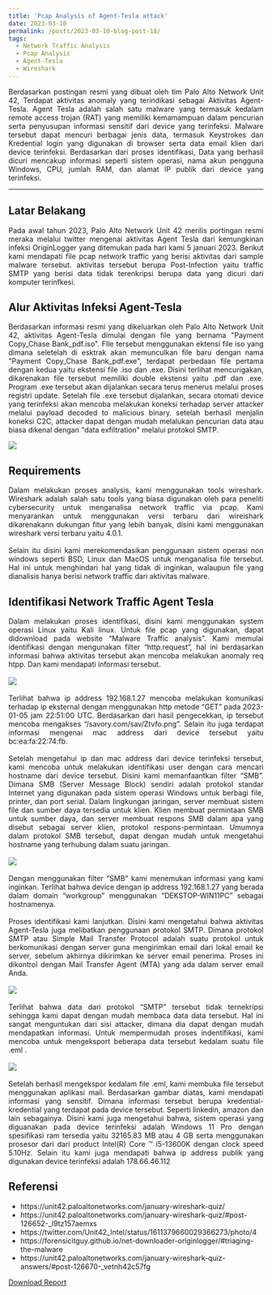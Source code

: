 ```yaml
---
title: 'Pcap Analysis of Agent-Tesla attack'
date: 2023-03-10
permalink: /posts/2023-03-10-blog-post-18/
tags:
  - Network Traffic Analysis
  - Pcap Analysis
  - Agent-Tesla
  - Wireshark
---
```

<p style="text-align: justify;">
  Berdasarkan postingan resmi yang dibuat oleh tim Palo Alto Network Unit 42, Terdapat aktivitas anomaly yang terindikasi sebagai Aktivitas Agent-Tesla. Agent Tesla adalah salah satu malware yang termasuk kedalam remote access trojan (RAT) yang memiliki kemamampuan dalam pencurian serta penyusupan informasi sensitif dari device yang terinfeksi. Malware tersebut dapat mencuri berbagai jenis data, termasuk Keystrokes dan Kredential login yang digunakan di browser serta data email klien dari device terinfeksi. Berdasarkan dari proses identifikasi, Data yang berhasil dicuri mencakup informasi seperti sistem operasi, nama akun pengguna Windows, CPU, jumlah RAM, dan alamat IP publik dari device yang terinfeksi. 
</p>

---
  <h2>Latar Belakang</h2>
  <p style="text-align: justify;">
    Pada awal tahun 2023, Palo Alto Network Unit 42 merilis portingan resmi meraka melalui twitter mengenai aktivitas Agent Tesla dari kemungkinan infeksi OriginLogger yang ditemukan pada hari kami 5 januari 2023. Berikut kami mendapati file pcap network traffic yang berisi aktivitas dari sample malware tersebut. aktivitas tersebut berupa Post-Infection yaitu traffic SMTP yang berisi data tidak terenkripsi berupa data yang dicuri dari komputer terinfkesi.
  </p>
  
  <h2>Alur Aktivitas Infeksi Agent-Tesla </h2>
  <p style="text-align: justify;">
    Berdasarkan informasi resmi yang dikeluarkan oleh Palo Alto Network Unit 42, aktivitas Agent-Tesla dimulai dengan file yang bernama "Payment Copy_Chase Bank_pdf.iso". FIle tersebut menggunakan ektensi file iso yang dimana seletelah di esktrak akan memunculkan file baru dengan nama "Payment Copy_Chase Bank_pdf.exe", terdapat perbedaan file pertama dengan kedua yaitu ekstensi file .iso dan .exe. Disini terlihat mencurigakan, dikarenakan file tersebut memiliki double ekstensi yaitu .pdf dan .exe. Program .exe tersebut akan dijalankan secara terus menerus melalui proses registri update. Setelah file .exe tersebut dijalankan, secara otomati device yang terinfeksi akan mencoba melakukan koneksi terhadap server attacker melalui payload decoded to malicious binary. setelah berhasil menjalin koneksi C2C, attacker dapat dengan mudah melalukan pencurian data atau biasa dikenal dengan "data exfiltration" melalui protokol SMTP.
  </p>
  <img src="https://user-images.githubusercontent.com/43168046/224372865-e50e29ea-6b7d-4c45-8ef1-5f4b305d9da0.png">
  <h2>Requirements</h2>
  <p style="text-align: justify;">
    Dalam melakukan proses analysis, kami menggunakan tools wireshark. Wireshark adalah salah satu tools yang biasa digunakan oleh para peneliti cybersecurity untuk menganalisa network traffic via pcap. Kami menyarankan untuk menggunakan versi terbaru dari wireishark dikarenakann dukungan fitur yang lebih banyak, disini kami menggunakan wireshark versi terbaru yaitu 4.0.1.
    <br> <br>
    Selain itu disini kami merekomendasikan penggunaan sistem operasi non windows seperti BSD, Linux dan MacOS untuk menganalisa file tersebut. Hal ini untuk menghindari hal yang tidak di inginkan, walaupun file yang dianalisis hanya berisi network traffic dari aktivitas malware.
    </p>
  <h2>Identifikasi Network Traffic Agent Tesla </h2>
  <p style="text-align: justify;">
    Dalam melakukan proses identifikasi, disini kami menggunakan system operasi Linux yaitu Kali linux. Untuk file pcap yang digunakan, dapat didownload pada website “Malware Traffic analysis”.  Kami memulai identifikasi dengan mengunakan filter “http.request”, hal ini berdasarkan informasi bahwa aktivitas tersebut akan mencoba melakukan anomaly req htpp. Dan kami mendapati informasi tersebut. 
    <br><br>
    <img src="https://user-images.githubusercontent.com/43168046/224373498-47d12aac-427e-4d66-8fbb-7d0d4a715238.png">
    <br><br>
    Terlihat bahwa ip address 192.168.1.27 mencoba melakukan komunikasi terhadap ip eksternal dengan menggunakan http metode “GET” pada 2023-01-05 jam 22:51:00 UTC. Berdasarkan dari hasil pengecekkan, ip tersebut mencoba mengakses “/savory.com/sav/Ztvfo.png”.  Selain itu juga terdapat informasi mengenai mac address dari device tersebut yaitu bc:ea:fa:22:74:fb. 
    <br><br>
    Setelah mengetahui ip dan mac address dari device terinfeksi tersebut, kami mencoba untuk melakukan identifikasi user dengan cara mencari hostname dari device tersebut. Disini kami memanfaantkan filter “SMB”. Dimana SMB (Server Message Block) sendiri adalah protokol standar Internet yang digunakan pada sistem operasi Windows untuk berbagi file, printer, dan port serial. Dalam lingkungan jaringan, server membuat sistem file dan sumber daya tersedia untuk klien. Klien membuat permintaan SMB untuk sumber daya, dan server membuat respons SMB dalam apa yang disebut sebagai server klien, protokol respons-permintaan. Umumnya dalam protokol SMB tersebut, dapat dengan mudah untuk mengetahui hostname yang terhubung dalam suatu jaringan. 
    <br><br>
    <img src="https://user-images.githubusercontent.com/43168046/224373804-12411c1d-124d-4bd1-b26b-185a0b6407c7.png"> 
    <br><br>
    Dengan menggunakan filter “SMB” kami menemukan informasi yang kami inginkan. Terlihat bahwa device dengan ip address 192.168.1.27 yang berada dalam domain “workgroup” menggunakan “DEKSTOP-WIN11PC” sebagai hostnamenya. 
    <br><br>
    Proses identifikasi kami lanjutkan. Disini kami mengetahui bahwa aktivitas Agent-Tesla juga melibatkan penggunaan protokol SMTP. Dimana protokol SMTP atau Simple Mail Transfer Protocol adalah suatu protokol untuk berkomunikasi dengan server guna mengirimkan email dari lokal email ke server, sebelum akhirnya dikirimkan ke server email penerima. Proses ini dikontrol dengan Mail Transfer Agent (MTA) yang ada dalam server email Anda.
    <br><br>
    <img src="https://user-images.githubusercontent.com/43168046/224373994-715c7083-4ddf-4247-9fa4-ef0e00a60574.png">
    <br><br>
    Terlihat bahwa data dari protokol “SMTP” tersebut tidak ternekripsi sehingga kami dapat dengan mudah membaca data data tersebut. Hal ini sangat menguntukan dari sisi attacker, dimana dia dapat dengan mudah mendapatkan informasi. Untuk mempermudah proses indentifikasi, kami mencoba untuk mengeksport beberapa data tersebut kedalam suatu file .eml .
    <br><br>
    <img src="https://user-images.githubusercontent.com/43168046/224374187-ce69cca0-745c-42ae-89d9-9391a043d604.png">
    <br><br>
    Setelah berhasil mengekspor kedalam file .eml, kami membuka file tersebut menggunakan aplikasi mail. Berdasarkan gambar diatas, kami mendapati informasi yang sensitif. Dimana informasi tersebut berupa kredential-kredential yang terdapat pada device tersebut. Seperti linkedin, amazon dan lain sebagainya. Disini kami juga mengetahui bahwa, sistem operasi yang diguanakan pada device terinfeksi adalah Windows 11 Pro dengan spesifikasi ram tersedia yaitu 32165.83 MB atau 4 GB serta menggunakan prosesor dari dari product Intel(R) Core ™ i5-13600K dengan clock speed 5.10Hz. Selain itu kami juga mendapati bahwa ip address publik yang digunakan device terinfeksi adalah 178.66.46.112
  </p>
  <p>
    <h2>Referensi</h2>
    <ul>
      <li>https://unit42.paloaltonetworks.com/january-wireshark-quiz/ </li>
      <li>https://unit42.paloaltonetworks.com/january-wireshark-quiz/#post-126652-_l9tz157aemxs</li>
      <li>https://twitter.com/Unit42_Intel/status/1611379660029366273/photo/4</li>
      <li>https://forensicitguy.github.io/net-downloader-originlogger/#triaging-the-malware</li>
      <li>https://unit42.paloaltonetworks.com/january-wireshark-quiz-answers/#post-126670-_vetnh42c57fg</li>
    </ul>
  </p>


  
[Download Report](https://github.com/Abdibimantara/Pcap-Analysis-of-Agent-Tesla-attack/blob/main/Pcap%20Analysis%20of%20Agent%20Tesla%20Attack.pdf)